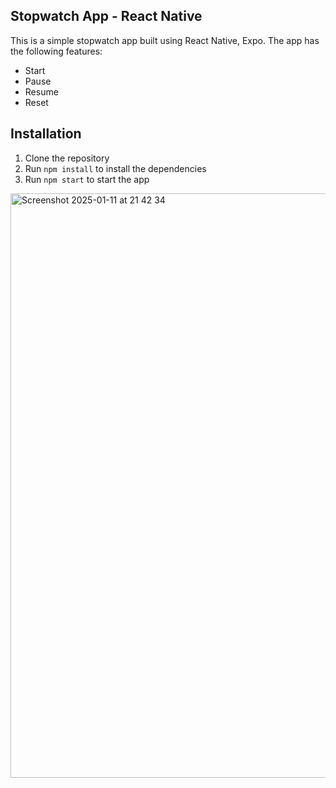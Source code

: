 ## Stopwatch App - React Native

This is a simple stopwatch app built using React Native, Expo. The app has the following features:

- Start
- Pause
- Resume
- Reset

## Installation

1. Clone the repository
2. Run `npm install` to install the dependencies
3. Run `npm start` to start the app

<img width="935" alt="Screenshot 2025-01-11 at 21 42 34" src="https://github.com/user-attachments/assets/4fb0dc11-6e10-41f2-aeb8-e1ca12db1aa1" />
